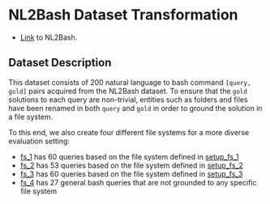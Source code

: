 # NL2Bash Dataset Transformation
* [Link](https://github.com/TellinaTool/nl2bash) to NL2Bash.

## Dataset Description
This dataset consists of 200 natural language to bash command `[query, gold]` pairs acquired from the NL2Bash dataset.
To ensure that the `gold` solutions to each query are non-trivial, entities such as folders and files have been renamed in both `query` and `gold` in order to ground the solution in a file system.

To this end, we also create four different file systems for a more diverse evaluation setting:
* [fs_1](nl2bash_fs_1.json) has 60 queries based on the file system defined in [setup_fs_1](../../docker/bash_scripts/setup_nl2b_fs_1.sh)
* [fs_2](nl2bash_fs_1.json) has 53 queries based on the file system defined in [setup_fs_2](../../docker/bash_scripts/setup_nl2b_fs_2.sh)
* [fs_3](nl2bash_fs_3.json) has 60 queries based on the file system defined in [setup_fs_3](../../docker/bash_scripts/setup_nl2b_fs_3.sh)
* [fs_4](nl2bash_fs_4.json) has 27 general bash queries that are not grounded to any specific file system